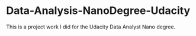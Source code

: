 # Data-Analysis-NanoDegree-Udacity
This is a project work I did for the Udacity Data Analyst Nano degree.
